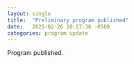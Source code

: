 ```yaml
---
layout: single
title:  "Preliminary program published"
date:   2025-02-26 10:57:36 -0500
categories: program update
---
```

Program published.
